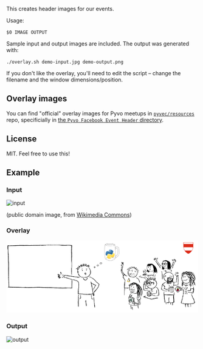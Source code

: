 This creates header images for our events.

Usage:

    $0 IMAGE OUTPUT

Sample input and output images are included. The output was generated with:

    ./overlay.sh demo-input.jpg demo-output.png

If you don't like the overlay, you'll need to edit the script – change the filename and the window dimensions/position.

## Overlay images

You can find "official" overlay images for Pyvo meetups in [`pyvec/resources`](https://github.com/pyvec/resources) repo, specificially in [the `Pyvo Facebook Event Header` directory](https://github.com/pyvec/resources/tree/master/Design/Pyvo%20Facebook%20Event%20Header).

## License

MIT. Feel free to use this!

## Example

### Input

![input](demo-input.jpg)

(public domain image, from [Wikimedia Commons](http://commons.wikimedia.org/wiki/File:Albino_Burmese_python.jpg))


### Overlay

![overlay](overlay.png)

### Output

![output](demo-output.png)
